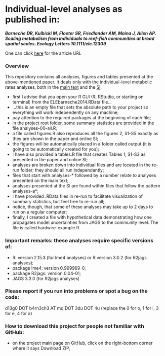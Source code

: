 # Individual-level analyses as published in:  
***Barneche DR, Kulbicki M, Floeter SR, Friedlander AM, Maina J, Allen AP. Scaling metabolism from individuals to reef-fish communities at broad spatial scales. Ecology Letters 10.1111/ele.12309***  

One can click [here](http://doi.wiley.com/10.1111/ele.12309) for the article URL  

### Overview  
This repository contains all analyses, figures and tables presented at the above-mentioned paper. It deals only with the individual-level metabolic rates analyses, both in the [main text]() and the [SI]().  

* first I advise that you open your R GUI (R, RStudio, or starting on terminal) from the ELEbarneche2014.RData file...
* ...this is an empty file that sets the absolute path to your project so everything will work independently on any machine; 
* pay attention to the required packages at the beginning of each file;
* in the project root folder, some summary statistics are provided in the file analyses-00-all.R;
* a file called figures.R also reproduces all the figures 2, S1-S5 exactly as they are shown in the paper and online SI;
* the figures will be automatically placed in a folder called output (it is going to be automatically created for you);
* I have also provided a tables.R file that creates Tables 1, S1-S3 as presented in the paper and online SI; 
* analyses are broken down into individual files and are located in the re-run folder; they should all run independently;
* files that start with analyses-* followed by a number relate to analyses presented on the main text; 
* analyses presented at the SI are found within files that follow the pattern analyses-a*;
* I have provided .RData files in re-run to facilitate visualization of summary statistics, but feel free to re-run all;
* notice, though, that some of these analyses may take up to 2 days to run on a regular computer;
* finally, I created a file with hypothetical data demonstrating how one propagates model uncertainties from JAGS to the community level. The file is called hardwire-example.R.

### Important remarks: these analyses require specific versions of:
* R: version 2.15.3 (for lme4 analyses) or R version 3.0.2 (for R2jags analyses);
* package lme4: version 0.999999-0;
* package R2jags: version 0.04-01;
* JAGS 3.3.0 (for R2jags analyses)

### Please report if you run into problems or spot a bug on the code:
d13g0 DOT b4rn3ch3 AT mq DOT 3du DOT 4u (replace the 0 for o, 1 for i, 3 for e, 4 for a)  

### How to download this project for people not familiar with GitHub:  
* on the project main page on GitHub, click on the right-bottom corner where it says Download ZIP;  
